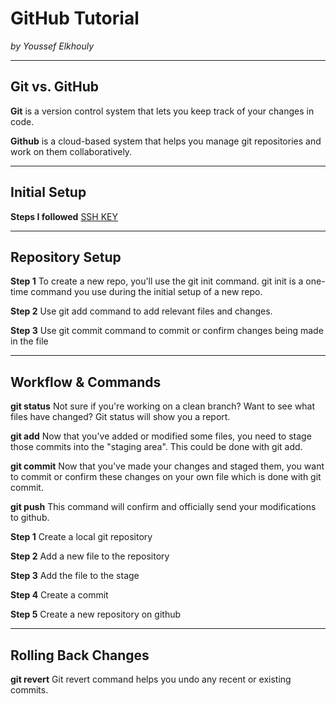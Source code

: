 # GitHub Tutorial

_by Youssef Elkhouly_

---
## Git vs. GitHub
**Git** is a version control system that lets you keep track of your changes in code.

**Github** is a cloud-based system that helps you manage git repositories and work on them collaboratively.

---
## Initial Setup

**Steps I followed** [SSH KEY](https://github.com/hstatsep/ide50)

---
## Repository Setup
**Step 1** To create a new repo, you'll use the git init command. git init is a one-time command you use during the initial setup of a new repo.

**Step 2** Use git add command to add relevant files and changes.

**Step 3** Use git commit command to commit or confirm changes being made in the file

---
## Workflow & Commands

**git status** Not sure if you're working on a clean branch? Want to see what files have changed? Git status will show you a report.

**git add** Now that you've added or modified some files, you need to stage those commits into the "staging area". This could be done with git add.

**git commit** Now that you've made your changes and staged them, you want to commit or confirm these changes on your own file which is done with git commit.

**git push** This command will confirm and officially send your modifications to github.

**Step 1** Create a local git repository

**Step 2** Add a new file to the repository

**Step 3** Add the file to the stage

**Step 4** Create a commit

**Step 5** Create a new repository on github


---
## Rolling Back Changes

**git revert** Git revert command helps you undo any recent or existing commits.
